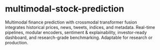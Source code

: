 # multimodal-stock-prediction
Multimodal finance prediction with crossmodal transformer fusion integrates historical prices, news, tweets, indices, and metadata. Real-time pipelines, modular encoders, sentiment &amp; explainability, investor-ready dashboard, and research-grade benchmarking. Adaptable for research or production.
